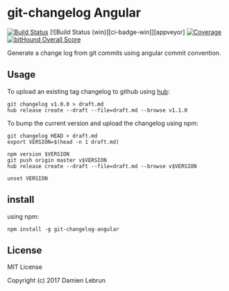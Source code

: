 # git-changelog Angular

[![Build Status][ci-badge]][travis]
[![Build Status (win)][ci-badge-win]][appveyor]
[![Coverage][codecov-badge]][codecov]
[![bitHound Overall Score][bithound-badge]][bithound]

Generate a change log from git commits using angular commit convention.

## Usage

To upload an existing tag changelog to github using [hub]:

```
git changelog v1.0.0 > draft.md
hub release create --draft --file=draft.md --browse v1.1.0
```

To bump the current version and upload the changelog using npm:
```
git changelog HEAD > draft.md
export VERSION=$(head -n 1 draft.md)

npm version $VERSION
git push origin master v$VERSION
hub release create --draft --file=draft.md --browse v$VERSION

unset VERSION
```

## install

using npm:

```
npm install -g git-changelog-angular
```

## License

MIT License

Copyright (c) 2017 Damien Lebrun


[hub]: https://github.com/github/hub#installation
[travis]: https://travis-ci.org/dinoboff/git-changelog-angular
[ci-badge]: https://travis-ci.org/dinoboff/git-changelog-angular.svg?branch=master
[bithound]: https://www.bithound.io/github/dinoboff/git-changelog-angular
[bithound-badge]: https://www.bithound.io/github/dinoboff/git-changelog-angular/badges/score.svg
[codecov]: https://codecov.io/gh/dinoboff/git-changelog-angular
[codecov-badge]: https://codecov.io/gh/dinoboff/git-changelog-angular/branch/master/graph/badge.svg
